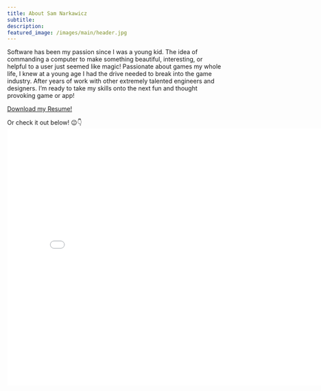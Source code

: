 ```yaml
---
title: About Sam Narkawicz
subtitle:
description: 
featured_image: /images/main/header.jpg
---
```


Software has been my passion since I was a young kid. The idea of commanding a computer to make something beautiful, interesting, or helpful to a user just seemed like magic! Passionate about games my whole life, I knew at a young age I had the drive needed to break into the game industry. After years of work with other extremely talented engineers and designers. I’m ready to take my skills onto the next fun and thought provoking game or app!

<a href="https://www.samnarkawicz.com/files/Samuel-Narkawicz-Resume.pdf" class="button button--large">Download my Resume!</a>

Or check it out below! 😉👇
<embed src="files/Samuel-Narkawicz-Resume.pdf" style="display: block; margin: 0 auto;" width="800px" height="600px" />
